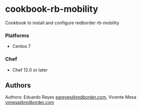 # cookbook-rb-mobility

Cookbook to install and configure redborder rb-mobility

### Platforms

- Centos 7

### Chef

- Chef 12.0 or later


## Authors
Authors: Eduardo Reyes <eareyes@redborder.com>, Vicente Mesa <vimesa@redborder.com>
